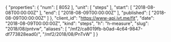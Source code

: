 {
  "properties": {
    "num": [
      8052
    ],
    "unit": [
      "steps"
    ],
    "start": [
      "2018-08-08T00:00:00Z"
    ],
    "end": [
      "2018-08-09T00:00:00Z"
    ],
    "published": [
      "2018-08-09T00:00:00Z"
    ]
  },
  "client_id": "https://www-api.jvt.me/fit",
  "date": "2018-08-09T00:00:00Z",
  "kind": "steps",
  "h": "h-measure",
  "slug": "2018/08/pntvw",
  "aliases": [
    "/mf2/ca8019fb-b0ad-4c64-9847-df773828ead0/",
    "/mf2/2018/08/PnTvW"
  ]
}
